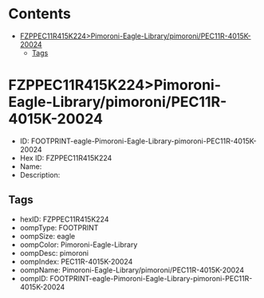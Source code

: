 



Contents
========

* [FZPPEC11R415K224>Pimoroni-Eagle-Library/pimoroni/PEC11R-4015K-20024](#fzppec11r415k224pimoroni-eagle-librarypimoronipec11r-4015k-20024)
	* [Tags](#tags)

# FZPPEC11R415K224>Pimoroni-Eagle-Library/pimoroni/PEC11R-4015K-20024

- ID: FOOTPRINT-eagle-Pimoroni-Eagle-Library-pimoroni-PEC11R-4015K-20024
- Hex ID: FZPPEC11R415K224
- Name: 
- Description: 

## Tags

- hexID: FZPPEC11R415K224
- oompType: FOOTPRINT
- oompSize: eagle
- oompColor: Pimoroni-Eagle-Library
- oompDesc: pimoroni
- oompIndex: PEC11R-4015K-20024
- oompName: Pimoroni-Eagle-Library/pimoroni/PEC11R-4015K-20024
- oompID: FOOTPRINT-eagle-Pimoroni-Eagle-Library-pimoroni-PEC11R-4015K-20024
